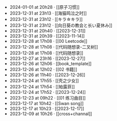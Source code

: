 - 2024-01-01 at 20h28 · [[原子习惯]]
- 2023-12-31 at 23h13 · [[海猫鸣泣之时]]
- 2023-12-31 at 23h12 · [[キラ☆キラ]]
- 2023-12-31 at 23h12 · [[向日葵の教会と长い夏休み]]
- 2023-12-31 at 20h40 · [[2023-12-31]]
- 2023-12-31 at 20h39 · [[2023-11-14]]
- 2023-12-28 at 17h08 · [[00 Leetcode]]
- 2023-12-28 at 17h08 · [[代码随想录-二叉树]]
- 2023-12-28 at 17h08 · [[代码随想录]]
- 2023-12-27 at 23h16 · [[2023-12-27]]
- 2023-12-26 at 12h06 · [[book_template]]
- 2023-12-26 at 12h02 · [[02 书籍]]
- 2023-12-26 at 11h40 · [[2023-12-26]]
- 2023-12-24 at 17h55 · [[壳之少女]]
- 2023-12-24 at 17h54 · [[帕露菲]]
- 2023-12-24 at 17h52 · [[2023-12-24]]
- 2023-12-23 at 09h22 · [[01 练习曲目]]
- 2023-12-17 at 10h42 · [[Swan song]]
- 2023-12-17 at 10h23 · [[2023-12-17]]
- 2023-12-09 at 10h26 · [[cross+channal]]
